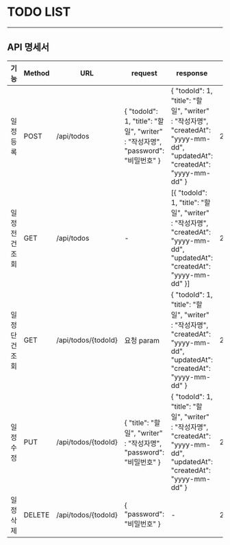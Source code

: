 # TODO LIST
- - -

## API 명세서

| 기능       | Method | URL                 | request                                                               | response                                                                                                               | 상태코드         |
|----------|--------|---------------------|-----------------------------------------------------------------------|------------------------------------------------------------------------------------------------------------------------|--------------|
| 일정 등록    | POST   | /api/todos          | { "todoId": 1, "title": "할일", "writer" : "작성자명", "password": "비밀번호" } | { "todoId": 1, "title": "할일", "writer" : "작성자명", "createdAt": "yyyy-mm-dd", "updatedAt": "createdAt": "yyyy-mm-dd" }   | 201(created) |
| 일정 전건 조회 | GET    | /api/todos          | -                                                                     | [{ "todoId": 1, "title": "할일", "writer" : "작성자명", "createdAt": "yyyy-mm-dd", "updatedAt": "createdAt": "yyyy-mm-dd" }] | 200(ok)      |
| 일정 단건 조회 | GET    | /api/todos/{todoId} | 요청 param                                                              | { "todoId": 1, "title": "할일", "writer" : "작성자명", "createdAt": "yyyy-mm-dd", "updatedAt": "createdAt": "yyyy-mm-dd" }   | 200(ok)      |
| 일정 수정    | PUT    | /api/todos/{todoId} | { "title": "할일", "writer" : "작성자명", "password": "비밀번호" }              | { "todoId": 1, "title": "할일", "writer" : "작성자명", "createdAt": "yyyy-mm-dd", "updatedAt": "createdAt": "yyyy-mm-dd" }   | 200(ok)      |
| 일정 삭제    | DELETE | /api/todos/{todoId} | { "password": "비밀번호" }                                                | -                                                                                                                      | 200(ok)      |
